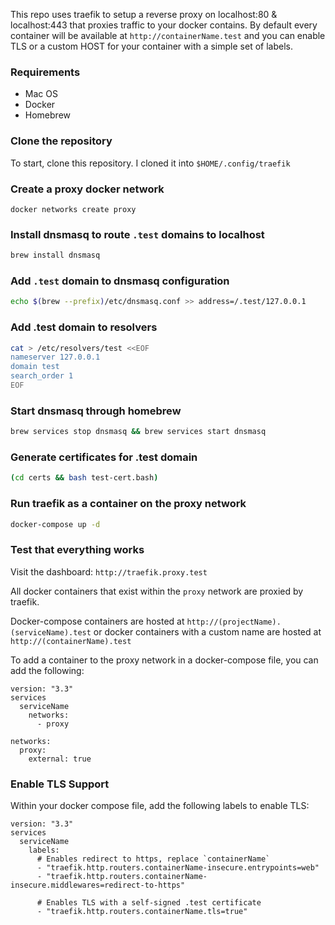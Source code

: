 This repo uses traefik to setup a reverse proxy on localhost:80 & localhost:443 that proxies traffic to your docker contains. By default every container will be available at `http://containerName.test` and you can enable TLS or a custom HOST for your container with a simple set of labels.

### Requirements
- Mac OS
- Docker
- Homebrew

### Clone the repository
To start, clone this repository. I cloned it into `$HOME/.config/traefik`

### Create a proxy docker network
```
docker networks create proxy
```

### Install dnsmasq to route `.test` domains to localhost
``` bash
brew install dnsmasq
```

### Add `.test` domain to dnsmasq configuration
``` bash
echo $(brew --prefix)/etc/dnsmasq.conf >> address=/.test/127.0.0.1
```

### Add .test domain to resolvers
``` bash
cat > /etc/resolvers/test <<EOF
nameserver 127.0.0.1
domain test
search_order 1
EOF
```

### Start dnsmasq through homebrew
``` bash
brew services stop dnsmasq && brew services start dnsmasq
```

### Generate certificates for .test domain
``` bash
(cd certs && bash test-cert.bash)
```

### Run traefik as a container on the proxy network
``` bash
docker-compose up -d
```

### Test that everything works
Visit the dashboard: `http://traefik.proxy.test`

All docker containers that exist within the `proxy` network are proxied by traefik.

Docker-compose containers are hosted at `http://(projectName).(serviceName).test` or docker containers with a custom name are hosted at `http://(containerName).test`

To add a container to the proxy network in a docker-compose file, you can add the following:
```
version: "3.3"
services
  serviceName
    networks:
      - proxy

networks:
  proxy:
    external: true
```

### Enable TLS Support
Within your docker compose file, add the following labels to enable TLS:
```
version: "3.3"
services
  serviceName
    labels:
      # Enables redirect to https, replace `containerName`
      - "traefik.http.routers.containerName-insecure.entrypoints=web"
      - "traefik.http.routers.containerName-insecure.middlewares=redirect-to-https"

      # Enables TLS with a self-signed .test certificate
      - "traefik.http.routers.containerName.tls=true"
```